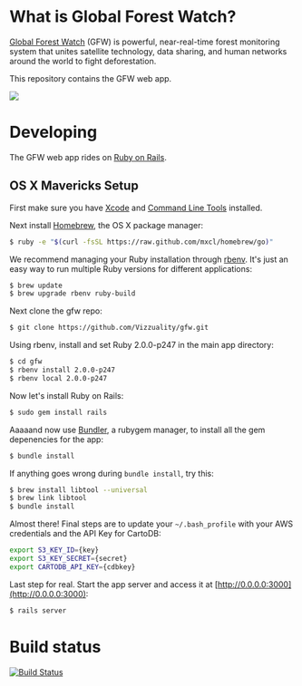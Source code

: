 # What is Global Forest Watch?

[Global Forest Watch](http://www.wri.org/our-work/project/global-forest-watch) (GFW) is powerful, near-real-time forest monitoring system that unites satellite technology, data sharing, and human networks around the world to fight deforestation. 

This repository contains the GFW web app.

![](http://i.imgur.com/oIk9IDK.jpg)

# Developing

The GFW web app rides on [Ruby on Rails](http://rubyonrails.org). 

## OS X Mavericks Setup

First make sure you have [Xcode](https://developer.apple.com/xcode) and [Command Line Tools](https://developer.apple.com/downloads/index.action) installed. 

Next install [Homebrew](http://brew.sh), the OS X package manager:

```bash
$ ruby -e "$(curl -fsSL https://raw.github.com/mxcl/homebrew/go)"
```

We recommend managing your Ruby installation through [rbenv](https://github.com/sstephenson/rbenv). It's just an easy way to run multiple Ruby versions for different applications:

```bash
$ brew update
$ brew upgrade rbenv ruby-build
```

Next clone the gfw repo:

```bash
$ git clone https://github.com/Vizzuality/gfw.git
```

Using rbenv, install and set Ruby 2.0.0-p247 in the main app directory:

```bash
$ cd gfw
$ rbenv install 2.0.0-p247
$ rbenv local 2.0.0-p247
```

Now let's install Ruby on Rails:

```bash
$ sudo gem install rails
```

Aaaaand now use [Bundler](http://bundler.io/), a rubygem manager, to install all the gem depenencies for the app:

```bash
$ bundle install
```

If anything goes wrong during `bundle install`, try this:

```bash
$ brew install libtool --universal
$ brew link libtool
$ bundle install
```

Almost there! Final steps are to update your `~/.bash_profile` with your AWS credentials and the API Key for CartoDB:

```bash
export S3_KEY_ID={key}
export S3_KEY_SECRET={secret}
export CARTODB_API_KEY={cdbkey}
```

Last step for real. Start the app server and access it at [http://0.0.0.0:3000](http://0.0.0.0:3000):

```bash
$ rails server
```

# Build status

[![Build Status](https://secure.travis-ci.org/Vizzuality/gfw.png?branch=master)](http://travis-ci.org/Vizzuality/gfw)
